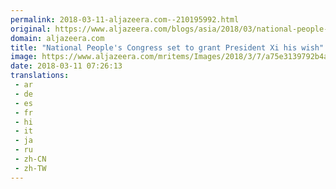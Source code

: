 ```yaml
---
permalink: 2018-03-11-aljazeera.com--210195992.html
original: https://www.aljazeera.com/blogs/asia/2018/03/national-people-congress-set-grant-president-xi-180307082540954.html
domain: aljazeera.com
title: "National People's Congress set to grant President Xi his wish"
image: https://www.aljazeera.com/mritems/Images/2018/3/7/a75e3139792b4ad4819af92446af4ea4_18.jpg
date: 2018-03-11 07:26:13
translations: 
 - ar
 - de
 - es
 - fr
 - hi
 - it
 - ja
 - ru
 - zh-CN
 - zh-TW
---
```


